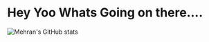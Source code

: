 # Hey Yoo Whats Going on there....
![Mehran's GitHub stats](https://github-readme-stats.vercel.app/api?username=iamehran&show_icons=true&theme=radical)









